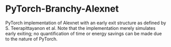 # PyTorch-Branchy-Alexnet
PyTorch implementation of Alexnet with an early exit structure as defined by S. Teerapittayanon et al. Note that the implementation merely simulates early exiting; no quantification of time or energy savings can be made due to the nature of PyTorch. 

